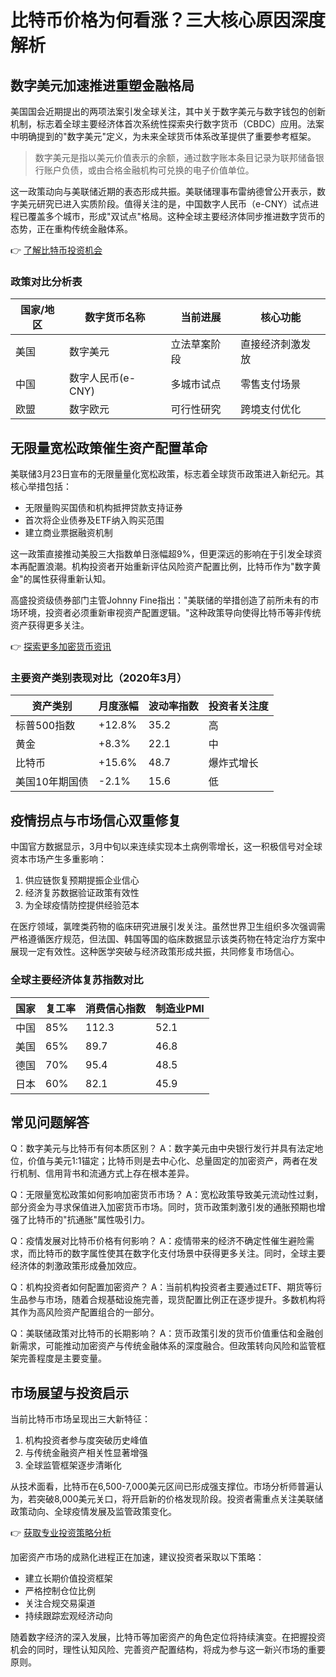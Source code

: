 # 比特币价格为何看涨？三大核心原因深度解析

## 数字美元加速推进重塑金融格局

美国国会近期提出的两项法案引发全球关注，其中关于数字美元与数字钱包的创新机制，标志着全球主要经济体首次系统性探索央行数字货币（CBDC）应用。法案中明确提到的"数字美元"定义，为未来全球货币体系改革提供了重要参考框架。

> 数字美元是指以美元价值表示的余额，通过数字账本条目记录为联邦储备银行账户负债，或由合格金融机构可兑换的电子价值单位。

这一政策动向与美联储近期的表态形成共振。美联储理事布雷纳德曾公开表示，数字美元研究已进入实质阶段。值得关注的是，中国数字人民币（e-CNY）试点进程已覆盖多个城市，形成"双试点"格局。这种全球主要经济体同步推进数字货币的态势，正在重构传统金融体系。

👉 [了解比特币投资机会](https://bit.ly/okx_welcome)

### 政策对比分析表

| 国家/地区 | 数字货币名称 | 当前进展 | 核心功能 |
|----------|-------------|----------|----------|
| 美国      | 数字美元      | 立法草案阶段 | 直接经济刺激发放 |
| 中国      | 数字人民币(e-CNY) | 多城市试点 | 零售支付场景 |
| 欧盟      | 数字欧元      | 可行性研究 | 跨境支付优化 |

## 无限量宽松政策催生资产配置革命

美联储3月23日宣布的无限量量化宽松政策，标志着全球货币政策进入新纪元。其核心举措包括：
- 无限量购买国债和机构抵押贷款支持证券
- 首次将企业债券及ETF纳入购买范围
- 建立商业票据融资机制

这一政策直接推动美股三大指数单日涨幅超9%，但更深远的影响在于引发全球资本再配置浪潮。机构投资者开始重新评估风险资产配置比例，比特币作为"数字黄金"的属性获得重新认知。

高盛投资级债券部门主管Johnny Fine指出："美联储的举措创造了前所未有的市场环境，投资者必须重新审视资产配置逻辑。"这种政策导向使得比特币等非传统资产获得更多关注。

👉 [探索更多加密货币资讯](https://bit.ly/okx_welcome)

### 主要资产类别表现对比（2020年3月）

| 资产类别       | 月度涨幅 | 波动率指数 | 投资者关注度 |
|----------------|----------|------------|--------------|
| 标普500指数     | +12.8%   | 35.2       | 高           |
| 黄金           | +8.3%    | 22.1       | 中           |
| 比特币         | +15.6%   | 48.7       | 爆炸式增长   |
| 美国10年期国债 | -2.1%    | 15.6       | 低           |

## 疫情拐点与市场信心双重修复

中国官方数据显示，3月中旬以来连续实现本土病例零增长，这一积极信号对全球资本市场产生多重影响：
1. 供应链恢复预期提振企业信心
2. 经济复苏数据验证政策有效性
3. 为全球疫情防控提供经验范本

在医疗领域，氯喹类药物的临床研究进展引发关注。虽然世界卫生组织多次强调需严格遵循医疗规范，但法国、韩国等国的临床数据显示该类药物在特定治疗方案中展现一定有效性。这种医学突破与经济政策形成共振，共同修复市场信心。

### 全球主要经济体复苏指数对比

| 国家   | 复工率 | 消费信心指数 | 制造业PMI |
|--------|--------|--------------|-----------|
| 中国   | 85%    | 112.3        | 52.1      |
| 美国   | 65%    | 89.7         | 46.8      |
| 德国   | 70%    | 95.4         | 48.5      |
| 日本   | 60%    | 82.1         | 45.9      |

## 常见问题解答

Q：数字美元与比特币有何本质区别？
A：数字美元由中央银行发行并具有法定地位，价值与美元1:1锚定；比特币则是去中心化、总量固定的加密资产，两者在发行机制、信用背书和流通方式上存在根本差异。

Q：无限量宽松政策如何影响加密货币市场？
A：宽松政策导致美元流动性过剩，部分资金为寻求保值进入加密货币市场。同时，货币政策刺激引发的通胀预期也增强了比特币的"抗通胀"属性吸引力。

Q：疫情发展对比特币价格有何影响？
A：疫情带来的经济不确定性催生避险需求，而比特币的数字属性使其在数字化支付场景中获得更多关注。同时，全球主要经济体的刺激政策形成叠加效应。

Q：机构投资者如何配置加密资产？
A：当前机构投资者主要通过ETF、期货等衍生品参与市场，随着合规基础设施完善，现货配置比例正在逐步提升。多数机构将其作为高风险资产配置组合的一部分。

Q：美联储政策对比特币的长期影响？
A：货币政策引发的货币价值重估和金融创新需求，可能推动加密资产与传统金融体系的深度融合。但政策转向风险和监管框架完善程度是主要变量。

## 市场展望与投资启示

当前比特币市场呈现出三大新特征：
1. 机构投资者参与度突破历史峰值
2. 与传统金融资产相关性显著增强
3. 全球监管框架逐步清晰化

从技术面看，比特币在6,500-7,000美元区间已形成强支撑位。市场分析师普遍认为，若突破8,000美元关口，将开启新的价格发现阶段。投资者需重点关注美联储政策动向、全球疫情发展及监管政策变化。

👉 [获取专业投资策略分析](https://bit.ly/okx_welcome)

加密资产市场的成熟化进程正在加速，建议投资者采取以下策略：
- 建立长期价值投资框架
- 严格控制仓位比例
- 关注合规交易渠道
- 持续跟踪宏观经济动向

随着数字经济的深入发展，比特币等加密资产的角色定位将持续演变。在把握投资机会的同时，理性认知风险、完善资产配置结构，将成为参与这一新兴市场的重要原则。